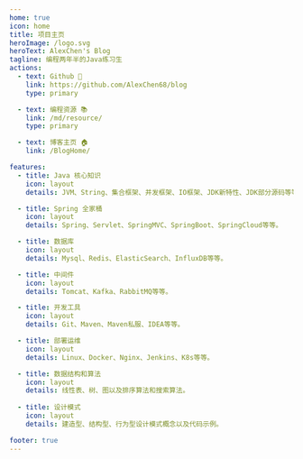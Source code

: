 ```yaml
---
home: true
icon: home
title: 项目主页
heroImage: /logo.svg
heroText: AlexChen's Blog
tagline: 编程两年半的Java练习生
actions:
  - text: Github 🚀
    link: https://github.com/AlexChen68/blog
    type: primary

  - text: 编程资源 📚
    link: /md/resource/
    type: primary

  - text: 博客主页 🏠
    link: /BlogHome/

features:
  - title: Java 核心知识
    icon: layout
    details: JVM、String、集合框架、并发框架、IO框架、JDK新特性、JDK部分源码等等。

  - title: Spring 全家桶
    icon: layout
    details: Spring、Servlet、SpringMVC、SpringBoot、SpringCloud等等。

  - title: 数据库
    icon: layout
    details: Mysql、Redis、ElasticSearch、InfluxDB等等。

  - title: 中间件
    icon: layout
    details: Tomcat、Kafka、RabbitMQ等等。

  - title: 开发工具
    icon: layout
    details: Git、Maven、Maven私服、IDEA等等。

  - title: 部署运维
    icon: layout
    details: Linux、Docker、Nginx、Jenkins、K8s等等。

  - title: 数据结构和算法
    icon: layout
    details: 线性表、树、图以及排序算法和搜索算法。
  
  - title: 设计模式
    icon: layout
    details: 建造型、结构型、行为型设计模式概念以及代码示例。

footer: true
---
```

